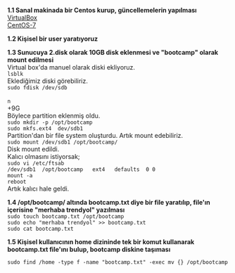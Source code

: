 

**1.1 Sanal makinada bir Centos kurup, güncellemelerin yapılması** <br/>
 [VirtualBox](https://www.virtualbox.org/wiki/Downloads)    <br/>
 [CentOS-7](http://isoredirect.centos.org/centos/7/isos/x86_64/CentOS-7-x86_64-Minimal-1708.iso)
 
**1.2 Kişisel bir user yaratıyoruz**

**1.3 Sunucuya 2.disk olarak 10GB disk eklenmesi ve "bootcamp" olarak mount edilmesi** <br/>
Virtual box'da manuel olarak diski ekliyoruz. <br/>
`lsblk`    <br/> 
Eklediğimiz diski görebiliriz.  <br/>
`sudo fdisk /dev/sdb`  <br/>  
 `n` <br/>
 +9G <br/>
Böylece partition eklenmiş oldu.<br/>
`sudo mkdir -p /opt/bootcamp` <br/>
`sudo mkfs.ext4  dev/sdb1 `<br/>
Partition'dan bir file system oluşturdu. Artık mount edebiliriz.  
`sudo mount /dev/sdb1 /opt/bootcamp/` <br/>
Disk mount edildi.       <br/>
Kalıcı olmasını istiyorsak;    <br/>
`sudo vi /etc/ftsab `   <br/>
`/dev/sdb1  /opt/bootcamp   ext4   defaults  0 0 `<br/>
`mount -a `<br/>
`reboot` <br/>
Artık kalıcı hale geldi.  <br/>

**1.4 /opt/bootcamp/ altında bootcamp.txt diye bir file yaratılıp, file'ın içerisine "merhaba trendyol" yazılması**  <br/>
`sudo touch bootcamp.txt /opt/bootcamp `<br/>
`sudo echo "merhaba trendyol" >> bootcamp.txt `<br/>
`sudo cat bootcamp.txt  `<br/>

**1.5 Kişisel kullanıcının home dizininde tek bir komut kullanarak bootcamp.txt file'ını bulup, bootcamp diskine taşıması** <br/>

`sudo find /home -type f -name "bootcamp.txt" -exec mv {} /opt/bootcamp`  <br/>
